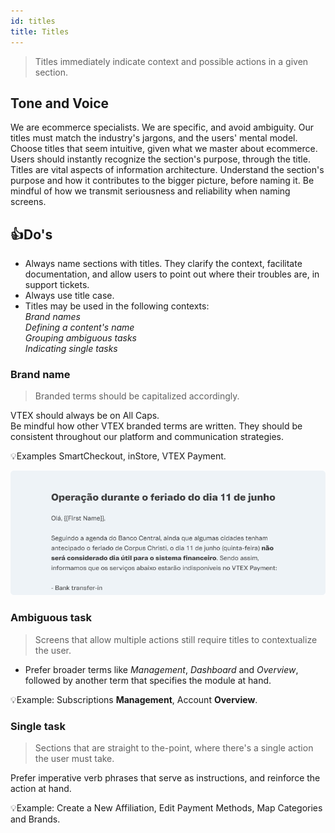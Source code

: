 ```yaml
---
id: titles
title: Titles
---
```



> Titles immediately indicate context and possible actions in a given section.  

## Tone and Voice
We are ecommerce specialists. We are specific, and avoid ambiguity. Our titles must match the industry's jargons, and the users' mental model. Choose titles that seem intuitive, given what we master about ecommerce. Users should instantly recognize the section's purpose, through the title.    
Titles are vital aspects of information architecture. Understand the section's purpose and how it contributes to the bigger picture, before naming it. Be mindful of how we transmit seriousness and reliability when naming screens.   

## 👍Do's  

- Always name sections with titles. They clarify the context, facilitate documentation, and allow users to point out where their troubles are, in support tickets.        
- Always use title case.    
- Titles may be used in the following contexts:    
*Brand names    
Defining a content's name    
Grouping ambiguous tasks     
Indicating single tasks*     

### Brand name

> Branded terms should be capitalized accordingly.   

VTEX should always be on All Caps.   
Be mindful how other VTEX branded terms are written. They should be consistent throughout our platform and communication strategies.     

💡Examples 
SmartCheckout, inStore, VTEX Payment.

![img](../../static/img/text-patterns/titles/Example.png)  


### **Ambiguous task**

> Screens that allow multiple actions still require titles to contextualize the user.  

- Prefer broader terms like *Management*, *Dashboard* and *Overview*, followed by another term that specifies the module at hand.  

💡Example: Subscriptions **Management**, Account **Overview**.  

### **Single task**

> Sections that are straight to the-point, where there's a single action the user must take.  

Prefer imperative verb phrases that serve as instructions, and reinforce the action at hand.  

💡Example: Create a New Affiliation, Edit Payment Methods, Map Categories and Brands.    
